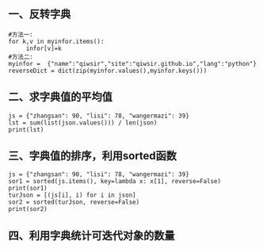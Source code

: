 ## 一、反转字典
```
#方法一:
for k,v in myinfor.items():
     infor[v]=k
#方法二:
myinfor =  {"name":"qiwsir","site":"qiwsir.github.io","lang":"python"}
reverseDict = dict(zip(myinfor.values(),myinfor.keys()))
```

## 二、求字典值的平均值
```
js = {"zhangsan": 90, "lisi": 78, "wangermazi": 39}
lst = sum(list(json.values())) / len(json)
print(lst)
```

## 三、字典值的排序，利用sorted函数
```
js = {"zhangsan": 90, "lisi": 78, "wangermazi": 39}
sor1 = sorted(js.items(), key=lambda x: x[1], reverse=False)
print(sor1)
turJson = [(js[i], i) for i in json]
sor2 = sorted(turJson, reverse=False)
print(sor2)
```

## 四、利用字典统计可迭代对象的数量
